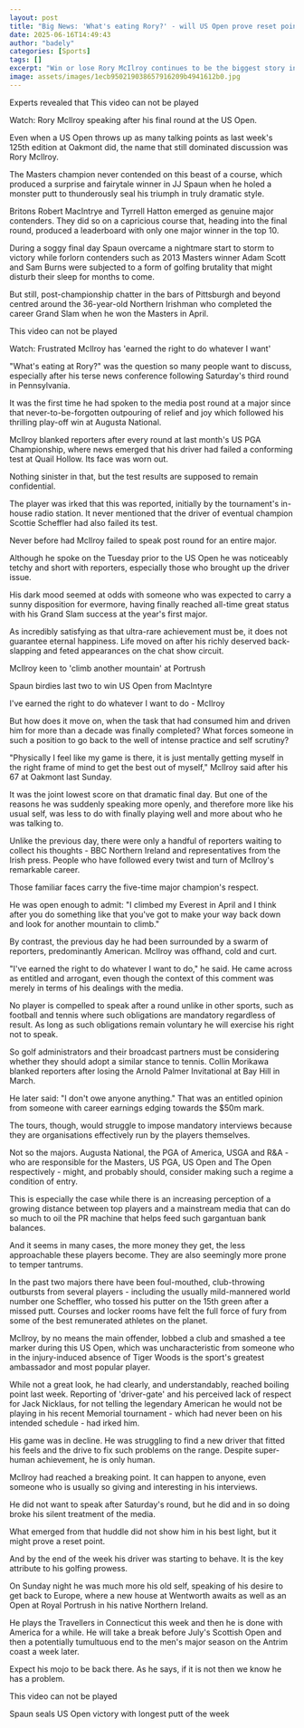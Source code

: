 ```yaml
---
layout: post
title: "Big News: 'What's eating Rory?' - will US Open prove reset point for McIlroy?"
date: 2025-06-16T14:49:43
author: "badely"
categories: [Sports]
tags: []
excerpt: "Win or lose Rory McIlroy continues to be the biggest story in golf because despite super-human achievement, he is only human, writes Iain Carter."
image: assets/images/1ecb950219038657916209b4941612b0.jpg
---
```


Experts revealed that This video can not be played

Watch: Rory McIlroy speaking after his final round at the US Open.

Even when a US Open throws up as many talking points as last week's 125th edition at Oakmont did, the name that still dominated discussion was Rory McIlroy.

The Masters champion never contended on this beast of a course, which produced a surprise and fairytale winner in JJ Spaun when he holed a monster putt to thunderously seal his triumph in truly dramatic style.

Britons Robert MacIntrye and Tyrrell Hatton emerged as genuine major contenders. They did so on a capricious course that, heading into the final round, produced a leaderboard with only one major winner in the top 10.

During a soggy final day Spaun overcame a nightmare start to storm to victory while forlorn contenders such as 2013 Masters winner Adam Scott and Sam Burns were subjected to a form of golfing brutality that might disturb their sleep for months to come.

But still, post-championship chatter in the bars of Pittsburgh and beyond centred around the 36-year-old Northern Irishman who completed the career Grand Slam when he won the Masters in April.

This video can not be played

Watch: Frustrated McIlroy has 'earned the right to do whatever I want'

"What's eating at Rory?" was the question so many people want to discuss, especially after his terse news conference following Saturday's third round in Pennsylvania.

It was the first time he had spoken to the media post round at a major since that never-to-be-forgotten outpouring of relief and joy which followed his thrilling play-off win at Augusta National.

McIlroy blanked reporters after every round at last month's US PGA Championship, where news emerged that his driver had failed a conforming test at Quail Hollow. Its face was worn out.

Nothing sinister in that, but the test results are supposed to remain confidential.

The player was irked that this was reported, initially by the tournament's in-house radio station. It never mentioned that the driver of eventual champion Scottie Scheffler had also failed its test.

Never before had McIlroy failed to speak post round for an entire major.

Although he spoke on the Tuesday prior to the US Open he was noticeably tetchy and short with reporters, especially those who brought up the driver issue.

His dark mood seemed at odds with someone who was expected to carry a sunny disposition for evermore, having finally reached all-time great status with his Grand Slam success at the year's first major.

As incredibly satisfying as that ultra-rare achievement must be, it does not guarantee eternal happiness. Life moved on after his richly deserved back-slapping and feted appearances on the chat show circuit.

McIlroy keen to 'climb another mountain' at Portrush

Spaun birdies last two to win US Open from MacIntyre

I've earned the right to do whatever I want to do - McIlroy

But how does it move on, when the task that had consumed him and driven him for more than a decade was finally completed? What forces someone in such a position to go back to the well of intense practice and self scrutiny?

"Physically I feel like my game is there, it is just mentally getting myself in the right frame of mind to get the best out of myself," McIlroy said after his 67 at Oakmont last Sunday.

It was the joint lowest score on that dramatic final day. But one of the reasons he was suddenly speaking more openly, and therefore more like his usual self, was less to do with finally playing well and more about who he was talking to.

Unlike the previous day, there were only a handful of reporters waiting to collect his thoughts - BBC Northern Ireland and representatives from the Irish press. People who have followed every twist and turn of McIlroy's remarkable career.

Those familiar faces carry the five-time major champion's respect.

He was open enough to admit: "I climbed my Everest in April and I think after you do something like that you've got to make your way back down and look for another mountain to climb."

By contrast, the previous day he had been surrounded by a swarm of reporters, predominantly American. McIlroy was offhand, cold and curt.

"I've earned the right to do whatever I want to do," he said. He came across as entitled and arrogant, even though the context of this comment was merely in terms of his dealings with the media.

No player is compelled to speak after a round unlike in other sports, such as football and tennis where such obligations are mandatory regardless of result. As long as such obligations remain voluntary he will exercise his right not to speak.

So golf administrators and their broadcast partners must be considering whether they should adopt a similar stance to tennis. Collin Morikawa blanked reporters after losing the Arnold Palmer Invitational at Bay Hill in March.

He later said: "I don't owe anyone anything." That was an entitled opinion from someone with career earnings edging towards the $50m mark.

The tours, though, would struggle to impose mandatory interviews because they are organisations effectively run by the players themselves.

Not so the majors. Augusta National, the PGA of America, USGA and R&A - who are responsible for the Masters, US PGA, US Open and The Open respectively - might, and probably should, consider making such a regime a condition of entry.

This is especially the case while there is an increasing perception of a growing distance between top players and a mainstream media that can do so much to oil the PR machine that helps feed such gargantuan bank balances.

And it seems in many cases, the more money they get, the less approachable these players become. They are also seemingly more prone to temper tantrums.

In the past two majors there have been foul-mouthed, club-throwing outbursts from several players - including the usually mild-mannered world number one Scheffler, who tossed his putter on the 15th green after a missed putt. Courses and locker rooms have felt the full force of fury from some of the best remunerated athletes on the planet.

McIlroy, by no means the main offender, lobbed a club and smashed a tee marker during this US Open, which was uncharacteristic from someone who in the injury-induced absence of Tiger Woods is the sport's greatest ambassador and most popular player.

While not a great look, he had clearly, and understandably, reached boiling point last week. Reporting of 'driver-gate' and his perceived lack of respect for Jack Nicklaus, for not telling the legendary American he would not be playing in his recent Memorial tournament - which had never been on his intended schedule - had irked him.

His game was in decline. He was struggling to find a new driver that fitted his feels and the drive to fix such problems on the range. Despite super-human achievement, he is only human.

McIlroy had reached a breaking point. It can happen to anyone, even someone who is usually so giving and interesting in his interviews.

He did not want to speak after Saturday's round, but he did and in so doing broke his silent treatment of the media.

What emerged from that huddle did not show him in his best light, but it might prove a reset point.

And by the end of the week his driver was starting to behave. It is the key attribute to his golfing prowess.

On Sunday night he was much more his old self, speaking of his desire to get back to Europe, where a new house at Wentworth awaits as well as an Open at Royal Portrush in his native Northern Ireland.

He plays the Travellers in Connecticut this week and then he is done with America for a while. He will take a break before July's Scottish Open and then a potentially tumultuous end to the men's major season on the Antrim coast a week later.

Expect his mojo to be back there. As he says, if it is not then we know he has a problem.

This video can not be played

Spaun seals US Open victory with longest putt of the week

